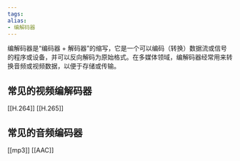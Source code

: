```yaml
---
tags: 
alias:
- 编解码器
---
```


编解码器是“编码器 + 解码器”的缩写，它是一个可以编码（转换）数据流或信号的程序或设备，并可以反向解码为原始格式。在多媒体领域，编解码器经常用来转换音频或视频数据，以便于存储或传输。

## 常见的视频编解码器
[[H.264]]
[[H.265]]
## 常见的音频编码器
[[mp3]]
[[AAC]]






